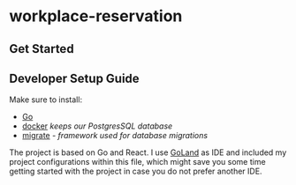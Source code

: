 # workplace-reservation

## Get Started

## Developer Setup Guide
Make sure to install:
- [Go](https://go.dev/)
- [docker](https://www.docker.com/get-started/) _keeps our PostgresSQL database_
- [migrate](https://github.com/golang-migrate/migrate/blob/master/cmd/migrate/README.md) _- framework used for database migrations_

The project is based on Go and React. I use [GoLand](https://www.jetbrains.com/de-de/go/) as IDE and included my project
configurations within this file, which might save you some time getting started with the project in case you do not
prefer another IDE.